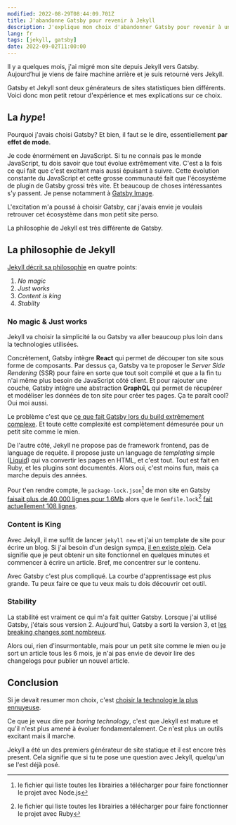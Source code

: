 ```yaml
---
modified: 2022-08-29T08:44:09.701Z
title: J'abandonne Gatsby pour revenir à Jekyll
description: J'explique mon choix d'abandonner Gatsby pour revenir à une technologie plus simple.
lang: fr
tags: [jekyll, gatsby]
date: 2022-09-02T11:00:00
---
```


Il y a quelques mois, j'ai migré mon site depuis Jekyll vers Gatsby. Aujourd’hui je viens de faire machine arrière et je suis retourné vers Jekyll.

<!-- J'était très content de mon choix mais ça m'a demandé beaucoup de travail. En faisant la migration, je me suis dit que ça allait valoir le coup, mais voilà, quelques mois plus tard me voici a faire machine arrière.. -->

Gatsby et Jekyll sont deux générateurs de sites statistiques bien différents. Voici donc mon petit retour d'expérience et mes explications sur ce choix.

## La _hype_!

Pourquoi j'avais choisi Gatsby? Et bien, il faut se le dire, essentiellement **par effet de mode**.

Je code énormément en JavaScript. Si tu ne connais pas le monde JavaScript, tu dois savoir que tout évolue extrêmement vite. C'est a la fois ce qui fait que c'est excitant mais aussi épuisant à suivre. Cette évolution constante du JavaScript et cette grosse communauté fait que l'écosystème de plugin de Gatsby grossi très vite. Et beaucoup de choses intéressantes s'y passent. Je pense notamment à [Gatsby Image][gatsby-plugin-image].

L'excitation m'a poussé à choisir Gatsby, car j'avais envie je voulais retrouver cet écosystème dans mon petit site perso.

La philosophie de Jekyll est très différente de Gatsby.

## La philosophie de Jekyll

[Jekyll décrit sa philosophie](https://jekyllrb.com/philosophy/) en quatre points:

1. _No magic_
2. _Just works_
3. _Content is king_
4. _Stabilty_

### No magic & Just works

Jekyll va choisir la simplicité la ou Gatsby va aller beaucoup plus loin dans la technologies utilisées.

Concrètement, Gatsby intègre **React** qui permet de découper ton site sous forme de composants. Par dessus ça, Gatsby va te proposer le _Server Side Rendering_ (SSR) pour faire en sorte que tout soit compilé et que a la fin tu n'ai même plus besoin de JavaScript côté client. Et pour rajouter une couche, Gatsby intègre une abstraction **GraphQL** qui permet de récupérer et modéliser les données de ton site pour créer tes pages. Ça te paraît cool? Oui moi aussi.

Le problème c'est que [ce que fait Gatsby lors du build extrêmement complexe](https://www.gatsbyjs.com/docs/conceptual/overview-of-the-gatsby-build-process/#what-happens-when-you-run-gatsby-build). Et toute cette complexité est complètement démesurée pour un petit site comme le mien.

De l'autre côté, Jekyll ne propose pas de framework frontend, pas de language de requête. il propose juste un language de _templating_ simple ([Liquid](https://github.com/Shopify/liquid)) qui va convertir les pages en HTML, et c'est tout. Tout est fait en Ruby, et les plugins sont documentés. Alors oui, c'est moins fun, mais ça marche depuis des années.

Pour t'en rendre compte, le `package-lock.json`[^1] de mon site en Gatsby [faisait plus de 40 000 lignes pour 1.6Mb](https://github.com/madeindjs/portfolio/blob/c31aaa8eca8683fca3645da54649a6a884d2227a/package-lock.json) alors que le `Gemfile.lock`[^2] [fait actuellement 108 lignes](https://github.com/madeindjs/portfolio/blob/8e46164e40a13337e2ce3693a6a9d4560ad1b1e9/Gemfile.lock).

### Content is King

Avec Jekyll, il me suffit de lancer `jekyll new` et j'ai un template de site pour écrire un blog. Si j'ai besoin d'un design sympa, [il en existe plein](http://jekyllthemes.org/). Cela signifie que je peut obtenir un site fonctionnel en quelques minutes et commencer à écrire un article. Bref, me concentrer sur le contenu.

Avec Gatsby c'est plus compliqué. La courbe d'apprentissage est plus grande. Tu peux faire ce que tu veux mais tu dois découvrir cet outil.

### Stability

La stabilité est vraiment ce qui m'a fait quitter Gatsby. Lorsque j'ai utilisé Gatsby, j'étais sous version 2. Aujourd'hui, Gatsby a sorti la version 3, et [les breaking changes sont nombreux](https://www.gatsbyjs.com/docs/reference/release-notes/migrating-from-v2-to-v3/).

Alors oui, rien d'insurmontable, mais pour un petit site comme le mien ou je sort un article tous les 6 mois, je n'ai pas envie de devoir lire des changelogs pour publier un nouvel article.

## Conclusion

Si je devait resumer mon choix, c'est [choisir la technologie la plus ennuyeuse](https://boringtechnology.club).

Ce que je veux dire par _boring technology_, c'est que Jekyll est mature et qu'il n'est plus amené à évoluer fondamentalement. Ce n'est plus un outils excitant mais il marche.

Jekyll a été un des premiers générateur de site statique et il est encore très present. Cela signifie que si tu te pose une question avec Jekyll, quelqu'un se l'est déjà posé.

[^1]: le fichier qui liste toutes les librairies a télécharger pour faire fonctionner le projet avec Node.js
[^2]: le fichier qui liste toutes les librairies a télécharger pour faire fonctionner le projet avec Ruby

[gatsby-plugin-image]: https://www.gatsbyjs.com/plugins/gatsby-plugin-image
